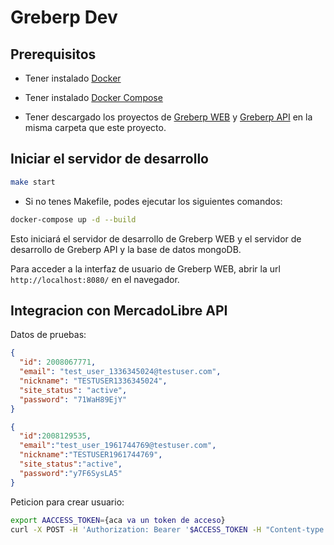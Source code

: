 # Greberp Dev

## Prerequisitos

- Tener instalado [Docker](https://docs.docker.com/engine/install/)
- Tener instalado [Docker Compose](https://docs.docker.com/compose/install/)

- Tener descargado los proyectos de [Greberp WEB](https://github.com/bidego/greberp-web) y [Greberp API](https://github.com/bidego/greberp-api) en la misma carpeta que este proyecto.

## Iniciar el servidor de desarrollo
```sh 
make start
```
* Si no tenes Makefile, podes ejecutar los siguientes comandos:
```sh
docker-compose up -d --build
```

Esto iniciará el servidor de desarrollo de Greberp WEB y el servidor de desarrollo de Greberp API y la base de datos mongoDB.

Para acceder a la interfaz de usuario de Greberp WEB, abrir la url `http://localhost:8080/` en el navegador.

## Integracion con MercadoLibre API

Datos de pruebas:

```json
{
  "id": 2008067771,
  "email": "test_user_1336345024@testuser.com",
  "nickname": "TESTUSER1336345024",
  "site_status": "active",
  "password": "71WaH89EjY"
}
```

```json
{
  "id":2008129535,
  "email":"test_user_1961744769@testuser.com",
  "nickname":"TESTUSER1961744769",
  "site_status":"active",
  "password":"y7F6SysLA5"
}
```
Peticion para crear usuario:

```sh
export AACCESS_TOKEN={aca va un token de acceso}
curl -X POST -H 'Authorization: Bearer '$ACCESS_TOKEN -H "Content-type: application/json" -d '{"site_id":"MLA"}' https://api.mercadolibre.com/users/test_user
```